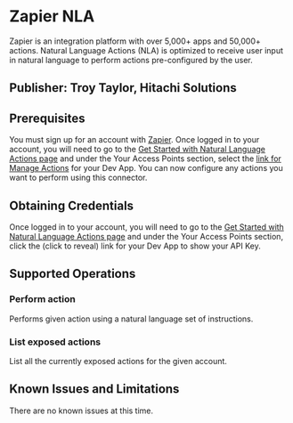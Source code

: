 # Zapier NLA
Zapier is an integration platform with over 5,000+ apps and 50,000+ actions. Natural Language Actions (NLA) is optimized to receive user input in natural language to perform actions pre-configured by the user.

## Publisher: Troy Taylor, Hitachi Solutions

## Prerequisites
You must sign up for an account with [Zapier](https://zapier.com/sign-up/). Once logged in to your account, you will need to go to the [Get Started with Natural Language Actions page](https://nla.zapier.com/get-started/) and under the Your Access Points section, select the [link for Manage Actions](https://nla.zapier.com/dev/actions/) for your Dev App. You can now configure any actions you want to perform using this connector.

## Obtaining Credentials
Once logged in to your account, you will need to go to the [Get Started with Natural Language Actions page](https://nla.zapier.com/get-started/) and under the Your Access Points section, click the (click to reveal) link for your Dev App to show your API Key.

## Supported Operations
### Perform action
Performs given action using a natural language set of instructions.
### List exposed actions
List all the currently exposed actions for the given account.

## Known Issues and Limitations
There are no known issues at this time.
